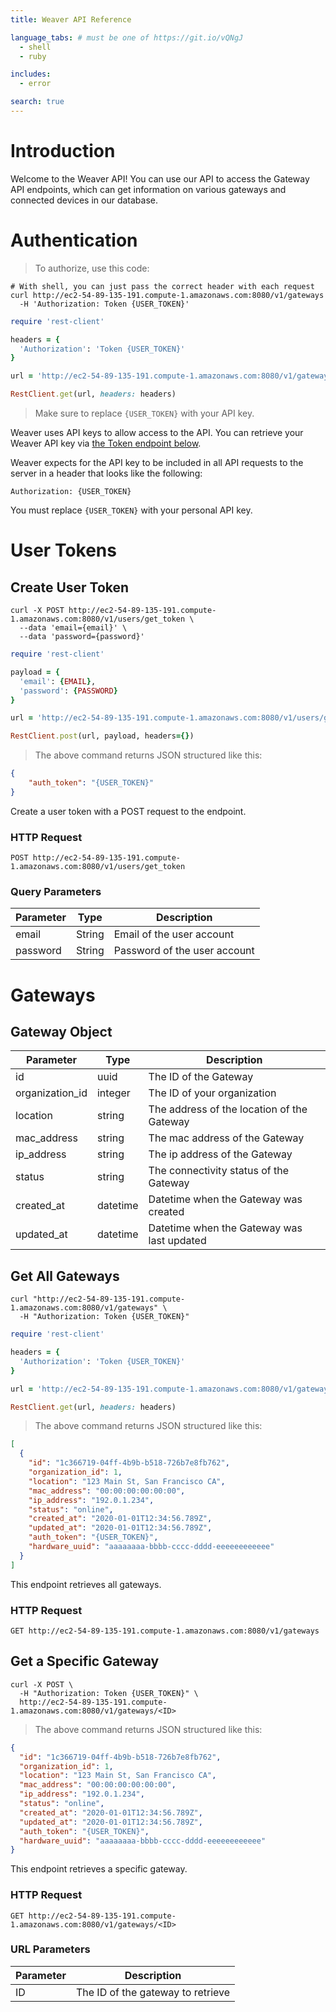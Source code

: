 ```yaml
---
title: Weaver API Reference

language_tabs: # must be one of https://git.io/vQNgJ
  - shell
  - ruby

includes:
  - error

search: true
---
```


# Introduction

Welcome to the Weaver API! You can use our API to access the Gateway API endpoints, which can get information on various gateways and connected devices in our database.

# Authentication

> To authorize, use this code:

```shell
# With shell, you can just pass the correct header with each request
curl http://ec2-54-89-135-191.compute-1.amazonaws.com:8080/v1/gateways
  -H 'Authorization: Token {USER_TOKEN}'
```

```ruby
require 'rest-client'

headers = {
  'Authorization': 'Token {USER_TOKEN}'
}

url = 'http://ec2-54-89-135-191.compute-1.amazonaws.com:8080/v1/gateways'

RestClient.get(url, headers: headers)
```

> Make sure to replace `{USER_TOKEN}` with your API key.

Weaver uses API keys to allow access to the API. You can retrieve your Weaver API key via [the Token endpoint below](#create-user-token).

Weaver expects for the API key to be included in all API requests to the server in a header that looks like the following:

`Authorization: {USER_TOKEN}`

<aside class="notice">
You must replace <code>{USER_TOKEN}</code> with your personal API key.
</aside>

# User Tokens

## Create User Token

```shell
curl -X POST http://ec2-54-89-135-191.compute-1.amazonaws.com:8080/v1/users/get_token \
  --data 'email={email}' \
  --data 'password={password}'
```

```ruby
require 'rest-client'

payload = {
  'email': {EMAIL},
  'password': {PASSWORD}
}

url = 'http://ec2-54-89-135-191.compute-1.amazonaws.com:8080/v1/users/get_token'

RestClient.post(url, payload, headers={})
```

> The above command returns JSON structured like this:

```json
{
    "auth_token": "{USER_TOKEN}"
}
```

Create a user token with a POST request to the endpoint.

### HTTP Request

`POST http://ec2-54-89-135-191.compute-1.amazonaws.com:8080/v1/users/get_token`

### Query Parameters

Parameter | Type | Description
--------- | ---- | -----------
email | String | Email of the user account
password | String | Password of the user account

# Gateways

## Gateway Object

Parameter | Type | Description
--------- | ---- | -----------
id | uuid | The ID of the Gateway
organization_id | integer | The ID of your organization
location | string | The address of the location of the Gateway
mac_address | string | The mac address of the Gateway
ip_address | string | The ip address of the Gateway
status | string | The connectivity status of the Gateway
created_at | datetime | Datetime when the Gateway was created
updated_at | datetime | Datetime when the Gateway was last updated

## Get All Gateways

```shell
curl "http://ec2-54-89-135-191.compute-1.amazonaws.com:8080/v1/gateways" \
  -H "Authorization: Token {USER_TOKEN}"
```

```ruby
require 'rest-client'

headers = {
  'Authorization': 'Token {USER_TOKEN}'
}

url = 'http://ec2-54-89-135-191.compute-1.amazonaws.com:8080/v1/gateways'

RestClient.get(url, headers: headers)
```

> The above command returns JSON structured like this:

```json
[
  {
    "id": "1c366719-04ff-4b9b-b518-726b7e8fb762",
    "organization_id": 1,
    "location": "123 Main St, San Francisco CA",
    "mac_address": "00:00:00:00:00:00",
    "ip_address": "192.0.1.234",
    "status": "online",
    "created_at": "2020-01-01T12:34:56.789Z",
    "updated_at": "2020-01-01T12:34:56.789Z",
    "auth_token": "{USER_TOKEN}",
    "hardware_uuid": "aaaaaaaa-bbbb-cccc-dddd-eeeeeeeeeeee"
  }
]
```

This endpoint retrieves all gateways.

### HTTP Request

`GET http://ec2-54-89-135-191.compute-1.amazonaws.com:8080/v1/gateways`

## Get a Specific Gateway

```shell
curl -X POST \
  -H "Authorization: Token {USER_TOKEN}" \
  http://ec2-54-89-135-191.compute-1.amazonaws.com:8080/v1/gateways/<ID>
```

> The above command returns JSON structured like this:

```json
{
  "id": "1c366719-04ff-4b9b-b518-726b7e8fb762",
  "organization_id": 1,
  "location": "123 Main St, San Francisco CA",
  "mac_address": "00:00:00:00:00:00",
  "ip_address": "192.0.1.234",
  "status": "online",
  "created_at": "2020-01-01T12:34:56.789Z",
  "updated_at": "2020-01-01T12:34:56.789Z",
  "auth_token": "{USER_TOKEN}",
  "hardware_uuid": "aaaaaaaa-bbbb-cccc-dddd-eeeeeeeeeeee"
}
```

This endpoint retrieves a specific gateway.

### HTTP Request

`GET http://ec2-54-89-135-191.compute-1.amazonaws.com:8080/v1/gateways/<ID>`

### URL Parameters

Parameter | Description
--------- | -----------
ID | The ID of the gateway to retrieve
